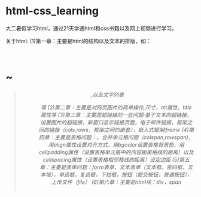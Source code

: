 # html-css_learning
大二暑假学习html，通过21天学通html和css书籍以及网上视频进行学习。

关于html:
(1)第一章：主要是html的结构以及文本的排版，如：<p><br><h1>~<h6><center><blockquote>,以及文字列表<ul><ol>等
(2)第二章：主要是对网页图片的简单操作,尺寸，alt属性，title属性等
(3)第三章：主要是超链接的一些问题:基于文本的超链接，设置图片的超链接，新窗口显示链接页面，电子邮件链接，框架之间的链接（cols,rows，框架之间的嵌套），嵌入式框架iframe
(4)第四章：主要是表格问题：<table>，合并单元格问题（colspan,rowspan)，用align属性设置对齐方式，用bgcolor设置表格背景色，用cellpadding属性（设置表格单元格中的内容距离格线的距离）以及cellspacing属性（设置表格相邻格线的距离）设定边距
(5)第五章：主要是表单问题：form表单，文本表单（文本框，密码框，文本域），单选框，复选框，下拉框，按钮（提交按钮，普通按钮），上传文件（file）
(6)第六章：主要是html块：div，span


